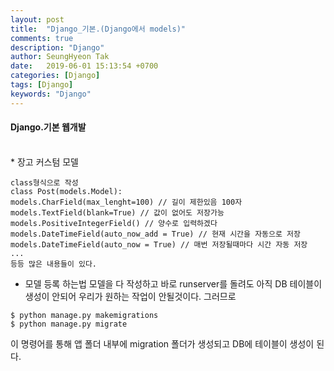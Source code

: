 ```yaml
---
layout: post
title:  "Django_기본.(Django에서 models)"
comments: true
description: "Django"
author: SeungHyeon Tak
date:   2019-06-01 15:13:54 +0700
categories: [Django]
tags: [Django]
keywords: "Django"
---
```

#### Django.기본 웹개발
<br>
* 장고 커스텀 모델

```
class형식으로 작성
class Post(models.Model):
models.CharField(max_lenght=100) // 길이 제한있음 100자
models.TextField(blank=True) // 값이 없어도 저장가능
models.PositiveIntegerField() // 양수로 입력하겠다
models.DateTimeField(auto_now_add = True) // 현재 시간을 자동으로 저장
models.DateTimeField(auto_now = True) // 매번 저장될때마다 시간 자동 저장
...
등등 많은 내용들이 있다.
```

* 모델 등록 하는법
모델을 다 작성하고 바로 runserver를 돌려도 아직 DB 테이블이 생성이 안되어 우리가 원하는 작업이 안될것이다.
그러므로

```
$ python manage.py makemigrations
$ python manage.py migrate
```

이 명령어를 통해 앱 폴더 내부에 migration 폴더가 생성되고 DB에 테이블이 생성이 된다.
